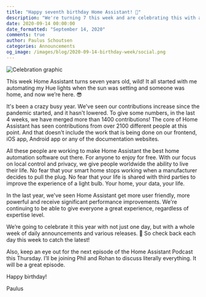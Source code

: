 ```yaml
---
title: "Happy seventh birthday Home Assistant! 🎉"
description: "We're turning 7 this week and are celebrating this with a week of cool releases. Keep an eye on the blog for the latest."
date: 2020-09-14 00:00:00
date_formatted: "September 14, 2020"
comments: true
author: Paulus Schoutsen
categories: Announcements
og_image: /images/blog/2020-09-14-birthday-week/social.png
---
```


![Celebration graphic](/images/blog/2020-09-14-birthday-week/social.png)

This week Home Assistant turns seven years old, wild! It all started with me automating my Hue lights when the sun was setting and someone was home, and now we’re here. 😎

It's been a crazy busy year. We've seen our contributions increase since the pandemic started, and it hasn't lowered. To give some numbers, in the last 4 weeks, we have merged more than 1400 contributions! The core of Home Assistant has seen contributions from over 2100 different people at this point. And that doesn't include the work that is being done on our frontend, iOS app, Android app or any of the documentation websites.

All these people are working to make Home Assistant the best home automation software out there. For anyone to enjoy for free. With our focus on local control and privacy, we give people worldwide the ability to live their life. No fear that your smart home stops working when a manufacturer decides to pull the plug. No fear that your life is shared with third parties to improve the experience of a light bulb. Your home, your data, your life.

In the last year, we've seen Home Assistant get more user friendly, more powerful and receive significant performance improvements. We're continuing to be able to give everyone a great experience, regardless of expertise level.

We’re going to celebrate it this year with not just one day, but with a whole week of daily announcements and various releases. 🎁 So check back each day this week to catch the latest!

Also, keep an eye out for the next episode of the Home Assistant Podcast this Thursday. I’ll be joining Phil and Rohan to discuss literally everything. It will be a great episode.

Happy birthday!

Paulus
